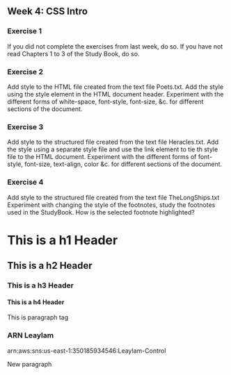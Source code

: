 <h2>Week 4: CSS Intro</h2>
	<h3>Exercise 1</h3>
		<p>
		If you did not complete the exercises from last week, do so.
		If you have not read Chapters 1 to 3 of the Study Book, do so.
		</p>
	<h3>Exercise 2</h3>
		<p>
		Add style to the HTML file created from the text file Poets.txt. Add the style using the style element in the HTML document header.
		Experiment with the different forms of white-space, font-style, font-size, &c. for different sections of the document. 
		</p>
	<h3>Exercise 3</h3>
		<p>
		Add style to the structured file created from the text file Heracles.txt. Add the style using a separate style file and use the link element to tie th style file to the HTML document.
		Experiment with the different forms of font-style, font-size, text-align, color &c. for different sections of the document.
		</p>
	<h3>Exercise 4</h3>
		<p>
		Add style to the structured file created from the text file TheLongShips.txt
		Experiment with changing the style of the footnotes, study the footnotes used in the StudyBook. How is the selected footnote highlighted?
		</p>


<html>
<body>
<h1>This is a h1 Header</h1>
<h2>This is a h2 Header</h2>
<h3>This is a h3 Header</h3>
<h4>This is a h4 Header</h4>
<p>This is paragraph tag</p>
<h3>ARN Leaylam</h3>
<p>arn:aws:sns:us-east-1:350185934546:Leaylam-Control</p>
<hline/>
<p>New paragraph</p>
</body>
</html>